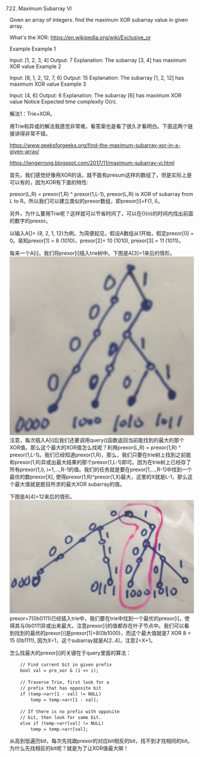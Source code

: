 722. Maximum Subarray VI

Given an array of integers. find the maximum XOR subarray value in given array.

What's the XOR: https://en.wikipedia.org/wiki/Exclusive_or

Example
Example 1

Input: [1, 2, 3, 4]
Output: 7
Explanation:
The subarray [3, 4] has maximum XOR value
Example 2

Input: [8, 1, 2, 12, 7, 6]
Output: 15
Explanation:
The subarray [1, 2, 12] has maximum XOR value
Example 3

Input: [4, 6]
Output: 6
Explanation:
The subarray [6] has maximum XOR value
Notice
Expected time complexity O(n).

解法1：Trie+XOR。

用Trie和异或的解法我感觉非常难，看答案也是看了很久才看明白。下面这两个链接讲得非常不错。

https://www.geeksforgeeks.org/find-the-maximum-subarray-xor-in-a-given-array/

https://lengerrong.blogspot.com/2017/11/maximum-subarray-vi.html

首先，我们感觉好像用XOR的话，就不能有presum这样的数组了，但是实际上是可以有的，因为XOR有下面的特性:

prexor(L,R) = prexor(1,R) ^ prexor(1,L-1), prexor(L,R) is XOR of subarray from L to R。所以我们可以建立类似的prexor数组，即prexor[i]=F(1, i)。

另外，为什么要用Trie呢？这样就可以节省时间了，可以在O(n)的时间内找出前面的数字的prexor。

以输入A[]= {8, 2, 1, 12}为例。为简便起见，假设A数组从1开始，假定prexor[0] = 0。易知prexor[1] = 8 (1010)，prexor[2]= 10 (1010), prexor[3] = 11 (1011)。

每来一个A[i]，我们将prexor[i]插入trie树中。下图是A[3]=1来后的情形。
![avatar](IMG_3573.jpg)
注意，每次插入A[i]后我们还要调用query()函数返回当前能找到的最大的那个XOR值。那么这个最大的XOR值怎么找呢？利用prexor(L,R) = prexor(1,R) ^ prexor(1,L-1)。我们已经知道prexor(1,R)，那么，我们只要在trie树上找到之前能和prexor(1,R)异或出最大结果的那个prexor(1,L-1)即可。因为在trie树上已经存了所有prexor(1,i), i=1,...,R-1的值。我们的任务就是要在prexor[1,...,R-1]中找到一个最优的数prexor[X], 使得prexor(1,R)^prexor(1,X)最大，这里的X就是L-1，那么这个最大值就是题目所求的最大XOR subarray的值。

下图是A[4]=12来后的情形。
![avatar](IMG_3575.jpg)
prexor=7(0b0111)已经插入trie中，我们要在trie中找到一个最优的prexor[i]，使得其与0b0111异或出来最大。注意prexor[i]的值都存在叶子节点中。我们可以看到找到的最优的prexor[i]是prexor[1]=8(0b1000)，而这个最大值就是7 XOR 8 = 15 (0b1111), 因为X=1，这个subarray就是A[2..4]，注意2=X+1。

怎么找最大的prexor[i]的关键在于query里面的算法：

        // Find current bit in given prefix 
        bool val = pre_xor & (1 << i); 
  
        // Traverse Trie, first look for a 
        // prefix that has opposite bit 
        if (temp->arr[1 - val] != NULL) 
            temp = temp->arr[1 - val]; 
  
        // If there is no prefix with opposite 
        // bit, then look for same bit. 
        else if (temp->arr[val] != NULL) 
            temp = temp->arr[val]; 

从高到低遍历bit，每次先找跟prexor的对应bit相反的bit，找不到才找相同的bit。为什么先找相反的bit呢？就是为了让XOR值最大嘛！